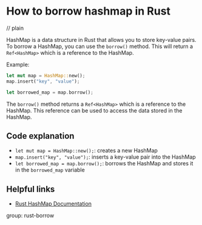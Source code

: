 # How to borrow hashmap in Rust
// plain

HashMap is a data structure in Rust that allows you to store key-value pairs. To borrow a HashMap, you can use the `borrow()` method. This will return a `Ref<HashMap>` which is a reference to the HashMap.

Example:
```rust
let mut map = HashMap::new();
map.insert("key", "value");

let borrowed_map = map.borrow();
```

The `borrow()` method returns a `Ref<HashMap>` which is a reference to the HashMap. This reference can be used to access the data stored in the HashMap.

## Code explanation

- `let mut map = HashMap::new();`: creates a new HashMap
- `map.insert("key", "value");`: inserts a key-value pair into the HashMap
- `let borrowed_map = map.borrow();`: borrows the HashMap and stores it in the `borrowed_map` variable

## Helpful links
- [Rust HashMap Documentation](https://doc.rust-lang.org/std/collections/struct.HashMap.html)

group: rust-borrow